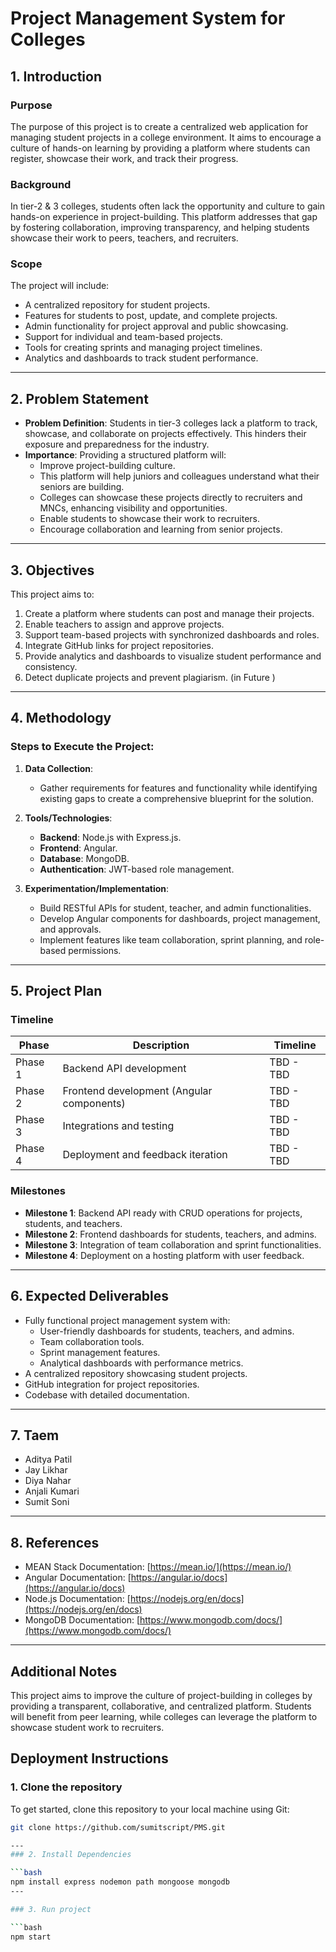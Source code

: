# Project Management System for Colleges

## 1. Introduction

### Purpose
The purpose of this project is to create a centralized web application for managing student projects in a college environment. It aims to encourage a culture of hands-on learning by providing a platform where students can register, showcase their work, and track their progress.

### Background
In tier-2 & 3 colleges, students often lack the opportunity and culture to gain hands-on experience in project-building. This platform addresses that gap by fostering collaboration, improving transparency, and helping students showcase their work to peers, teachers, and recruiters.

### Scope
The project will include:
- A centralized repository for student projects.
- Features for students to post, update, and complete projects.
- Admin functionality for project approval and public showcasing.
- Support for individual and team-based projects.
- Tools for creating sprints and managing project timelines.
- Analytics and dashboards to track student performance.

---

## 2. Problem Statement

- **Problem Definition**: Students in tier-3 colleges lack a platform to track, showcase, and collaborate on projects effectively. This hinders their exposure and preparedness for the industry.
- **Importance**: Providing a structured platform will:
  - Improve project-building culture.
  - This platform will help juniors and colleagues understand what their seniors are building.
  - Colleges can showcase these projects directly to recruiters and MNCs, enhancing visibility and opportunities.
  - Enable students to showcase their work to recruiters.
  - Encourage collaboration and learning from senior projects.

---

## 3. Objectives

This project aims to:
1. Create a platform where students can post and manage their projects.
2. Enable teachers to assign and approve projects.
3. Support team-based projects with synchronized dashboards and roles.
4. Integrate GitHub links for project repositories.
5. Provide analytics and dashboards to visualize student performance and consistency.
6. Detect duplicate projects and prevent plagiarism. (in Future )

---

## 4. Methodology

### Steps to Execute the Project:

1. **Data Collection**:
   - Gather requirements for features and functionality while identifying existing gaps to create a comprehensive blueprint for the solution.

2. **Tools/Technologies**:
   - **Backend**: Node.js with Express.js.
   - **Frontend**: Angular.
   - **Database**: MongoDB.
   - **Authentication**: JWT-based role management.

3. **Experimentation/Implementation**:
   - Build RESTful APIs for student, teacher, and admin functionalities.
   - Develop Angular components for dashboards, project management, and approvals.
   - Implement features like team collaboration, sprint planning, and role-based permissions.

---

## 5. Project Plan

### Timeline
| Phase        | Description                              | Timeline         |
|--------------|------------------------------------------|------------------|
| Phase 1      | Backend API development                  | TBD - TBD |
| Phase 2      | Frontend development (Angular components)| TBD - TBD |
| Phase 3      | Integrations and testing                 | TBD - TBD |
| Phase 4      | Deployment and feedback iteration        | TBD - TBD |

### Milestones
- **Milestone 1**: Backend API ready with CRUD operations for projects, students, and teachers.
- **Milestone 2**: Frontend dashboards for students, teachers, and admins.
- **Milestone 3**: Integration of team collaboration and sprint functionalities.
- **Milestone 4**: Deployment on a hosting platform with user feedback.

---

## 6. Expected Deliverables

- Fully functional project management system with:
  - User-friendly dashboards for students, teachers, and admins.
  - Team collaboration tools.
  - Sprint management features.
  - Analytical dashboards with performance metrics.
- A centralized repository showcasing student projects.
- GitHub integration for project repositories.
- Codebase with detailed documentation.

---

## 7. Taem

- Aditya Patil
- Jay Likhar
- Diya Nahar
- Anjali Kumari
- Sumit Soni

---




## 8. References

- MEAN Stack Documentation: [https://mean.io/](https://mean.io/)
- Angular Documentation: [https://angular.io/docs](https://angular.io/docs)
- Node.js Documentation: [https://nodejs.org/en/docs](https://nodejs.org/en/docs)
- MongoDB Documentation: [https://www.mongodb.com/docs/](https://www.mongodb.com/docs/)

---

## Additional Notes

This project aims to improve the culture of project-building in colleges by providing a transparent, collaborative, and centralized platform. Students will benefit from peer learning, while colleges can leverage the platform to showcase student work to recruiters.

## Deployment Instructions

### 1. Clone the repository
To get started, clone this repository to your local machine using Git:

```bash
git clone https://github.com/sumitscript/PMS.git

---
### 2. Install Dependencies

```bash
npm install express nodemon path mongoose mongodb
---

### 3. Run project

```bash
npm start